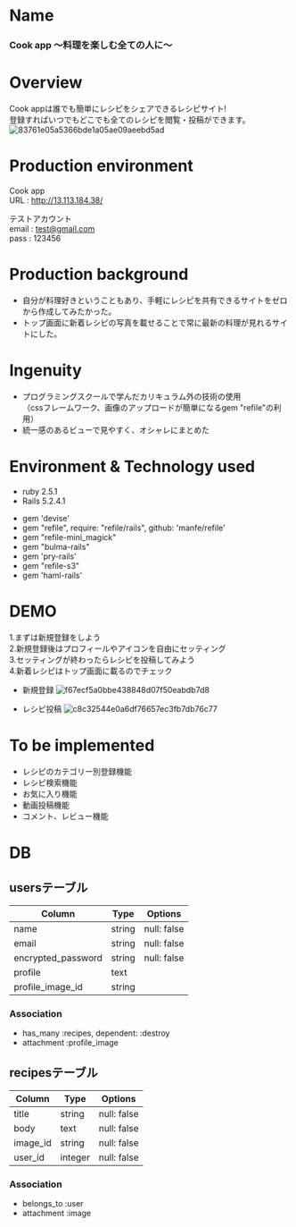 
# Name

### Cook app 〜料理を楽しむ全ての人に〜

# Overview

Cook appは誰でも簡単にレシピをシェアできるレシピサイト!  
登録すればいつでもどこでも全てのレシピを閲覧・投稿ができます。  
![83761e05a5366bde1a05ae09aeebd5ad](https://user-images.githubusercontent.com/60604379/77889150-630ba080-72a8-11ea-8833-ba99863f7ab9.gif)

# Production environment

Cook app  
URL : http://13.113.184.38/  

テストアカウント  
email : test@gmail.com  
pass : 123456
 
# Production background
 
- 自分が料理好きということもあり、手軽にレシピを共有できるサイトをゼロから作成してみたかった。  
- トップ画面に新着レシピの写真を載せることで常に最新の料理が見れるサイトにした。

# Ingenuity

- プログラミングスクールで学んだカリキュラム外の技術の使用  
 （cssフレームワーク、画像のアップロードが簡単になるgem "refile"の利用）  
- 統一感のあるビューで見やすく、オシャレにまとめた

# Environment & Technology used
 
* ruby 2.5.1  
* Rails 5.2.4.1  
  
- gem 'devise'  
- gem "refile", require: "refile/rails", github: 'manfe/refile'  
- gem "refile-mini_magick"  
- gem "bulma-rails"  
- gem 'pry-rails'  
- gem "refile-s3"  
- gem 'haml-rails'
 
# DEMO

 1.まずは新規登録をしよう  
 2.新規登録後はプロフィールやアイコンを自由にセッティング  
 3.セッティングが終わったらレシピを投稿してみよう  
 4.新着レシピはトップ画面に載るのでチェック
 
- 新規登録
![f67ecf5a0bbe438848d07f50eabdb7d8](https://user-images.githubusercontent.com/60604379/77890034-c4803f00-72a9-11ea-9a2e-7724a3829b84.gif)

- レシピ投稿
![c8c32544e0a6df76657ec3fb7db76c77](https://user-images.githubusercontent.com/60604379/77890369-525c2a00-72aa-11ea-8052-3344c34bf0e2.gif)

# To be implemented
 
- レシピのカテゴリー別登録機能
- レシピ検索機能
- お気に入り機能
- 動画投稿機能
- コメント、レビュー機能

# DB

## usersテーブル
|Column|Type|Options|
|------|----|-------|
| name               | string | null: false |
| email              | string | null: false |
| encrypted_password | string | null: false |
| profile            | text   ||
| profile_image_id   | string ||

### Association
- has_many   :recipes, dependent: :destroy
- attachment :profile_image


## recipesテーブル
|Column|Type|Options|
|------|----|-------|
| title     | string  | null: false|
| body      | text    | null: false|
| image_id  | string  | null: false|
| user_id   | integer | null: false|

### Association
- belongs_to :user
- attachment :image
 
